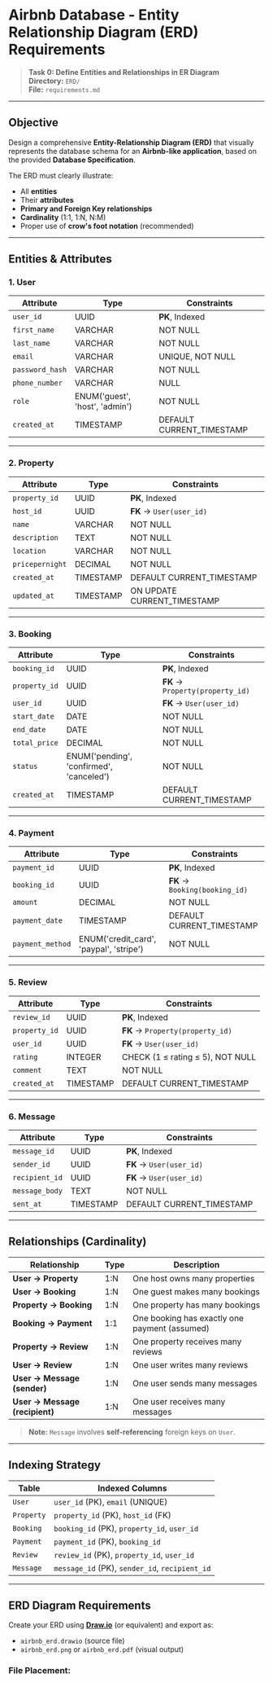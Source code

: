 # Airbnb Database - Entity Relationship Diagram (ERD) Requirements

> **Task 0: Define Entities and Relationships in ER Diagram**  
> **Directory:** `ERD/`  
> **File:** `requirements.md`

---

## Objective

Design a comprehensive **Entity-Relationship Diagram (ERD)** that visually represents the database schema for an **Airbnb-like application**, based on the provided **Database Specification**.

The ERD must clearly illustrate:
- All **entities**
- Their **attributes**
- **Primary and Foreign Key relationships**
- **Cardinality** (1:1, 1:N, N:M)
- Proper use of **crow's foot notation** (recommended)

---

## Entities & Attributes

### 1. **User**
| Attribute | Type | Constraints |
|---------|------|-------------|
| `user_id` | UUID | **PK**, Indexed |
| `first_name` | VARCHAR | NOT NULL |
| `last_name` | VARCHAR | NOT NULL |
| `email` | VARCHAR | UNIQUE, NOT NULL |
| `password_hash` | VARCHAR | NOT NULL |
| `phone_number` | VARCHAR | NULL |
| `role` | ENUM('guest', 'host', 'admin') | NOT NULL |
| `created_at` | TIMESTAMP | DEFAULT CURRENT_TIMESTAMP |

---

### 2. **Property**
| Attribute | Type | Constraints |
|---------|------|-------------|
| `property_id` | UUID | **PK**, Indexed |
| `host_id` | UUID | **FK** → `User(user_id)` |
| `name` | VARCHAR | NOT NULL |
| `description` | TEXT | NOT NULL |
| `location` | VARCHAR | NOT NULL |
| `pricepernight` | DECIMAL | NOT NULL |
| `created_at` | TIMESTAMP | DEFAULT CURRENT_TIMESTAMP |
| `updated_at` | TIMESTAMP | ON UPDATE CURRENT_TIMESTAMP |

---

### 3. **Booking**
| Attribute | Type | Constraints |
|---------|------|-------------|
| `booking_id` | UUID | **PK**, Indexed |
| `property_id` | UUID | **FK** → `Property(property_id)` |
| `user_id` | UUID | **FK** → `User(user_id)` |
| `start_date` | DATE | NOT NULL |
| `end_date` | DATE | NOT NULL |
| `total_price` | DECIMAL | NOT NULL |
| `status` | ENUM('pending', 'confirmed', 'canceled') | NOT NULL |
| `created_at` | TIMESTAMP | DEFAULT CURRENT_TIMESTAMP |

---

### 4. **Payment**
| Attribute | Type | Constraints |
|---------|------|-------------|
| `payment_id` | UUID | **PK**, Indexed |
| `booking_id` | UUID | **FK** → `Booking(booking_id)` |
| `amount` | DECIMAL | NOT NULL |
| `payment_date` | TIMESTAMP | DEFAULT CURRENT_TIMESTAMP |
| `payment_method` | ENUM('credit_card', 'paypal', 'stripe') | NOT NULL |

---

### 5. **Review**
| Attribute | Type | Constraints |
|---------|------|-------------|
| `review_id` | UUID | **PK**, Indexed |
| `property_id` | UUID | **FK** → `Property(property_id)` |
| `user_id` | UUID | **FK** → `User(user_id)` |
| `rating` | INTEGER | CHECK (1 ≤ rating ≤ 5), NOT NULL |
| `comment` | TEXT | NOT NULL |
| `created_at` | TIMESTAMP | DEFAULT CURRENT_TIMESTAMP |

---

### 6. **Message**
| Attribute | Type | Constraints |
|---------|------|-------------|
| `message_id` | UUID | **PK**, Indexed |
| `sender_id` | UUID | **FK** → `User(user_id)` |
| `recipient_id` | UUID | **FK** → `User(user_id)` |
| `message_body` | TEXT | NOT NULL |
| `sent_at` | TIMESTAMP | DEFAULT CURRENT_TIMESTAMP |

---

## Relationships (Cardinality)

| Relationship | Type | Description |
|------------|------|-----------|
| **User → Property** | 1:N | One host owns many properties |
| **User → Booking** | 1:N | One guest makes many bookings |
| **Property → Booking** | 1:N | One property has many bookings |
| **Booking → Payment** | 1:1 | One booking has exactly one payment (assumed) |
| **Property → Review** | 1:N | One property receives many reviews |
| **User → Review** | 1:N | One user writes many reviews |
| **User → Message (sender)** | 1:N | One user sends many messages |
| **User → Message (recipient)** | 1:N | One user receives many messages |

> **Note:** `Message` involves **self-referencing** foreign keys on `User`.

---

## Indexing Strategy

| Table | Indexed Columns |
|------|-----------------|
| `User` | `user_id` (PK), `email` (UNIQUE) |
| `Property` | `property_id` (PK), `host_id` (FK) |
| `Booking` | `booking_id` (PK), `property_id`, `user_id` |
| `Payment` | `payment_id` (PK), `booking_id` |
| `Review` | `review_id` (PK), `property_id`, `user_id` |
| `Message` | `message_id` (PK), `sender_id`, `recipient_id` |

---

## ERD Diagram Requirements

Create your ERD using **[Draw.io](https://draw.io)** (or equivalent) and export as:

- `airbnb_erd.drawio` (source file)
- `airbnb_erd.png` or `airbnb_erd.pdf` (visual output)

### File Placement: